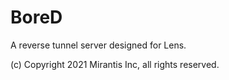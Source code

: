 # BoreD

A reverse tunnel server designed for Lens.

(c) Copyright 2021 Mirantis Inc, all rights reserved.
